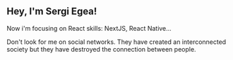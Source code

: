 ## Hey, I'm Sergi Egea! 
Now i'm focusing on React skills: NextJS, React Native...

Don't look for me on social networks.
They have created an interconnected society but they have destroyed the connection between people.
